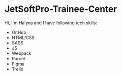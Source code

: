 # JetSoftPro-Trainee-Center
Hi, I'm Halyna and I have following tech skills:
- GitHub
- HTML/CSS
- SASS 
- JS
- Webpack
- Parcel
- Figma
- Trello
